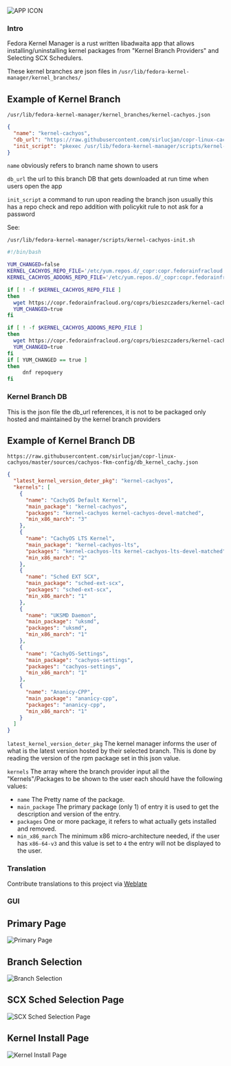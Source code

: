 ![APP ICON](https://raw.githubusercontent.com/CosmicFusion/fedora-kernel-manager/main/data/com.github.cosmicfusion.fedora-kernel-manager.svg)

### Intro

Fedora Kernel Manager is a rust written libadwaita app that allows installing/uninstalling kernel packages from "Kernel Branch Providers" and Selecting SCX Schedulers.

These kernel branches are json files in ```/usr/lib/fedora-kernel-manager/kernel_branches/```

## Example of Kernel Branch

```xpath
/usr/lib/fedora-kernel-manager/kernel_branches/kernel-cachyos.json
```
```json
{
  "name": "kernel-cachyos",
  "db_url": "https://raw.githubusercontent.com/sirlucjan/copr-linux-cachyos/master/sources/cachyos-fkm-config/db_kernel_cachy.json",
  "init_script": "pkexec /usr/lib/fedora-kernel-manager/scripts/kernel-cachyos-init.sh"
}
```

`name` obviously refers to branch name shown to users

`db_url` the url to this branch DB that gets downloaded at run time when users open the app

`init_script` a command to run upon reading the branch json usually this has a repo check and repo addition with policykit rule to not ask for a password

See:

```xpath
/usr/lib/fedora-kernel-manager/scripts/kernel-cachyos-init.sh
```
```bash
#!/bin/bash

YUM_CHANGED=false
KERNEL_CACHYOS_REPO_FILE='/etc/yum.repos.d/_copr:copr.fedorainfracloud.org:bieszczaders:kernel-cachyos.repo'
KERNEL_CACHYOS_ADDONS_REPO_FILE='/etc/yum.repos.d/_copr:copr.fedorainfracloud.org:bieszczaders:kernel-cachyos-addons.repo'

if [ ! -f $KERNEL_CACHYOS_REPO_FILE ]
then
  wget https://copr.fedorainfracloud.org/coprs/bieszczaders/kernel-cachyos/repo/fedora-$(rpm -E %fedora)/bieszczaders-kernel-cachyos-fedora-$(rpm -E %fedora).repo -O $KERNEL_CACHYOS_REPO_FILE
  YUM_CHANGED=true
fi

if [ ! -f $KERNEL_CACHYOS_ADDONS_REPO_FILE ]
then
  wget https://copr.fedorainfracloud.org/coprs/bieszczaders/kernel-cachyos-addons/repo/fedora-$(rpm -E %fedora)/bieszczaders-kernel-cachyos-addons-fedora-$(rpm -E %fedora).repo -O $KERNEL_CACHYOS_ADDONS_REPO_FILE
  YUM_CHANGED=true
fi
if [ YUM_CHANGED == true ]
then
     dnf repoquery
fi
```

### Kernel Branch DB
This is the json file the db_url references, it is not to be packaged only hosted and maintained by the kernel branch providers

## Example of Kernel Branch DB

```xpath
https://raw.githubusercontent.com/sirlucjan/copr-linux-cachyos/master/sources/cachyos-fkm-config/db_kernel_cachy.json
```
```json
{
  "latest_kernel_version_deter_pkg": "kernel-cachyos",
  "kernels": [
    {
      "name": "CachyOS Default Kernel",
      "main_package": "kernel-cachyos",
      "packages": "kernel-cachyos kernel-cachyos-devel-matched",
      "min_x86_march": "3"
    },
    {
      "name": "CachyOS LTS Kernel",
      "main_package": "kernel-cachyos-lts",
      "packages": "kernel-cachyos-lts kernel-cachyos-lts-devel-matched",
      "min_x86_march": "2"
    },
    {
      "name": "Sched EXT SCX",
      "main_package": "sched-ext-scx",
      "packages": "sched-ext-scx",
      "min_x86_march": "1"
    },
    {
      "name": "UKSMD Daemon",
      "main_package": "uksmd",
      "packages": "uksmd",
      "min_x86_march": "1"
    },
    {
      "name": "CachyOS-Settings",
      "main_package": "cachyos-settings",
      "packages": "cachyos-settings",
      "min_x86_march": "1"
    },
    {
      "name": "Ananicy-CPP",
      "main_package": "ananicy-cpp",
      "packages": "ananicy-cpp",
      "min_x86_march": "1"
    }
  ]
}
```


`latest_kernel_version_deter_pkg` The kernel manager informs the user of what is the latest version hosted by their selected branch.
This is done by reading the version of the rpm package set in this json value.

`kernels` The array where the branch provider input all the "Kernels"/Packages to be shown to the user each should have the following values:

* `name` The Pretty name of the package.
* `main_package` The primary package (only 1) of entry it is used to get the description and version of the entry.
* `packages` One or more package, it refers to what actually gets installed and removed.
* `min_x86_march` The minimum x86 micro-architecture needed, if the user has `x86-64-v3` and this value is set to `4` the entry will not be displayed to the user.

### Translation

Contribute translations to this project via [Weblate](https://hosted.weblate.org/projects/cosmicfusion/fedora-kernel-manager/)

### GUI

## Primary Page
![Primary Page](https://raw.githubusercontent.com/CosmicFusion/fedora-kernel-manager/main/assets/main_page.png)

## Branch Selection
![Branch Selection](https://raw.githubusercontent.com/CosmicFusion/fedora-kernel-manager/main/assets/branch_select.png)

## SCX Sched Selection Page
![SCX Sched Selection Page](https://raw.githubusercontent.com/CosmicFusion/fedora-kernel-manager/main/assets/scx_select.png)

## Kernel Install Page
![Kernel Install Page](https://raw.githubusercontent.com/CosmicFusion/fedora-kernel-manager/main/assets/kernel_install.png)
